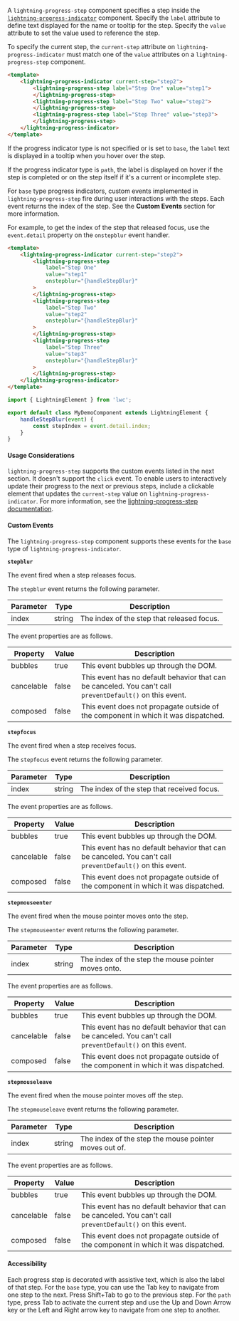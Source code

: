 A `lightning-progress-step` component specifies a step inside the [`lightning-progress-indicator`](bundle/lightning-progress-indicator/documentation) component.
Specify the `label` attribute to define text displayed for the name or tooltip for the step.
Specify the `value` attribute to set the value used to reference the step.

To specify the current step, the `current-step` attribute on `lightning-progress-indicator`
must match one of the `value` attributes on a `lightning-progress-step` component.

```html
<template>
    <lightning-progress-indicator current-step="step2">
        <lightning-progress-step label="Step One" value="step1">
        </lightning-progress-step>
        <lightning-progress-step label="Step Two" value="step2">
        </lightning-progress-step>
        <lightning-progress-step label="Step Three" value="step3">
        </lightning-progress-step>
    </lightning-progress-indicator>
</template>
```

If the progress indicator type is not specified or is set to `base`, the
`label` text is displayed in a tooltip when you hover
over the step.

If the progress indicator type is `path`, the label is
displayed on hover if the step is completed or on the step itself if it's a
current or incomplete step.

For `base` type progress indicators, custom events implemented in `lightning-progress-step` fire during user interactions with the steps. Each event returns the index of the step. See the **Custom Events** section for more information.

For example, to get the index of the step that released focus, use the `event.detail` property on the `onstepblur` event handler.

```html
<template>
    <lightning-progress-indicator current-step="step2">
        <lightning-progress-step
            label="Step One"
            value="step1"
            onstepblur="{handleStepBlur}"
        >
        </lightning-progress-step>
        <lightning-progress-step
            label="Step Two"
            value="step2"
            onstepblur="{handleStepBlur}"
        >
        </lightning-progress-step>
        <lightning-progress-step
            label="Step Three"
            value="step3"
            onstepblur="{handleStepBlur}"
        >
        </lightning-progress-step>
    </lightning-progress-indicator>
</template>
```

```javascript
import { LightningElement } from 'lwc';

export default class MyDemoComponent extends LightningElement {
    handleStepBlur(event) {
        const stepIndex = event.detail.index;
    }
}
```

#### Usage Considerations

`lightning-progress-step` supports the custom events listed in the next section. It doesn't support the `click` event. To enable users to interactively update their progress to the next or previous steps, include a clickable element that updates the `current-step` value on `lightning-progress-indicator`. For more information, see the [lightning-progress-step documentation](bundle/lightning-progress-indicator/documentation).

#### Custom Events

The `lightning-progress-step` component supports these events for the `base` type of `lightning-progress-indicator`.

**`stepblur`**

The event fired when a step releases focus.

The `stepblur` event returns the following parameter.

| Parameter | Type   | Description                                |
| --------- | ------ | ------------------------------------------ |
| index     | string | The index of the step that released focus. |

The event properties are as follows.

| Property   | Value | Description                                                                                               |
| ---------- | ----- | --------------------------------------------------------------------------------------------------------- |
| bubbles    | true  | This event bubbles up through the DOM.                                                                    |
| cancelable | false | This event has no default behavior that can be canceled. You can't call `preventDefault()` on this event. |
| composed   | false | This event does not propagate outside of the component in which it was dispatched.                        |

**`stepfocus`**

The event fired when a step receives focus.

The `stepfocus` event returns the following parameter.

| Parameter | Type   | Description                                |
| --------- | ------ | ------------------------------------------ |
| index     | string | The index of the step that received focus. |

The event properties are as follows.

| Property   | Value | Description                                                                                               |
| ---------- | ----- | --------------------------------------------------------------------------------------------------------- |
| bubbles    | true  | This event bubbles up through the DOM.                                                                    |
| cancelable | false | This event has no default behavior that can be canceled. You can't call `preventDefault()` on this event. |
| composed   | false | This event does not propagate outside of the component in which it was dispatched.                        |

**`stepmouseenter`**

The event fired when the mouse pointer moves onto the step.

The `stepmouseenter` event returns the following parameter.

| Parameter | Type   | Description                                         |
| --------- | ------ | --------------------------------------------------- |
| index     | string | The index of the step the mouse pointer moves onto. |

The event properties are as follows.

| Property   | Value | Description                                                                                               |
| ---------- | ----- | --------------------------------------------------------------------------------------------------------- |
| bubbles    | true  | This event bubbles up through the DOM.                                                                    |
| cancelable | false | This event has no default behavior that can be canceled. You can't call `preventDefault()` on this event. |
| composed   | false | This event does not propagate outside of the component in which it was dispatched.                        |

**`stepmouseleave`**

The event fired when the mouse pointer moves off the step.

The `stepmouseleave` event returns the following parameter.

| Parameter | Type   | Description                                           |
| --------- | ------ | ----------------------------------------------------- |
| index     | string | The index of the step the mouse pointer moves out of. |

The event properties are as follows.

| Property   | Value | Description                                                                                               |
| ---------- | ----- | --------------------------------------------------------------------------------------------------------- |
| bubbles    | true  | This event bubbles up through the DOM.                                                                    |
| cancelable | false | This event has no default behavior that can be canceled. You can't call `preventDefault()` on this event. |
| composed   | false | This event does not propagate outside of the component in which it was dispatched.                        |

#### Accessibility

Each progress step is decorated with assistive text, which is also the label
of that step. For the `base` type, you can use the Tab key to navigate from one
step to the next. Press Shift+Tab to go to the previous step. For the `path`
type, press Tab to activate the current step and use the Up and Down Arrow key
or the Left and Right arrow key to navigate from one step to another.
